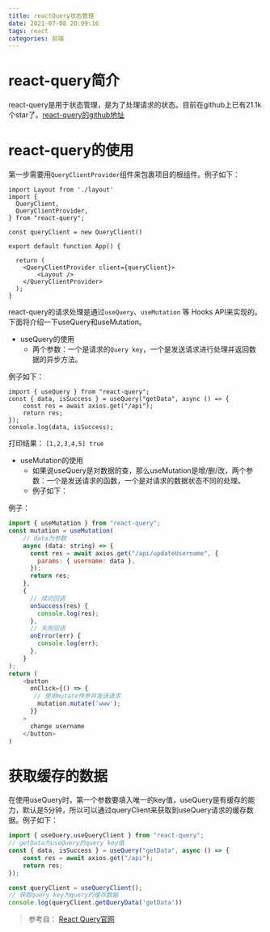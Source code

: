 ```yaml
---
title: reactQuery状态管理
date: 2021-07-08 20:09:16
tags: react
categories: 前端
---
```



# react-query简介
react-query是用于状态管理，是为了处理请求的状态。目前在github上已有21.1k个star了。[react-query的github地址](https://github.com/tannerlinsley/react-query)

# react-query的使用
第一步需要用`QueryClientProvider`组件来包裹项目的根组件。例子如下：
<!--more-->
```
import Layout from './layout'
import {
  QueryClient,
  QueryClientProvider,
} from "react-query";

const queryClient = new QueryClient()

export default function App() {

  return (
    <QueryClientProvider client={queryClient}>
        <Layout />
    </QueryClientProvider>
  );
}
```
react-query的请求处理是通过`useQuery`、`useMutation` 等 Hooks API来实现的。下面将介绍一下useQuery和useMutation。  
- useQuery的使用
    - 两个参数：一个是请求的`Query key`，一个是发送请求进行处理并返回数据的异步方法。  

例子如下：
```
import { useQuery } from "react-query";
const { data, isSuccess } = useQuery("getData", async () => {
    const res = await axios.get("/api");
    return res;
});
console.log(data, isSuccess);
```
打印结果： `[1,2,3,4,5] true`

- useMutation的使用
    - 如果说useQuery是对数据的查，那么useMutation是增/删/改，两个参数：一个是发送请求的函数，一个是对请求的数据状态不同的处理。
    - 例子如下：  

例子：
```js
import { useMutation } from "react-query";
const mutation = useMutation(
    // data为参数
    async (data: string) => {
      const res = await axios.get("/api/updateUsername", {
        params: { username: data },
      });
      return res;
    },
    {
      // 成功回调
      onSuccess(res) {
        console.log(res);
      },
      // 失败回调
      onError(err) {
        console.log(err);
      },
    }
);
return (
    <button
      onClick={() => {
       // 使用mutate传参并发送请求
        mutation.mutate('www');
      }}
    >
      change username
    </button>
)
```

# 获取缓存的数据
在使用useQuery时，第一个参数要填入唯一的key值，useQuery是有缓存的能力，默认是5分钟，所以可以通过queryClient来获取到useQuery请求的缓存数据。例子如下：

```js
import { useQuery,useQueryClient } from "react-query";
// getData为useQuery的query key值
const { data, isSuccess } = useQuery("getData", async () => {
    const res = await axios.get("/api");
    return res;
});

const queryClient = useQueryClient();
// 获取query key为query的缓存数据
console.log(queryClient.getQueryData('getData'))
```

> 参考自： [React Query官网](https://react-query.tanstack.com/overview)